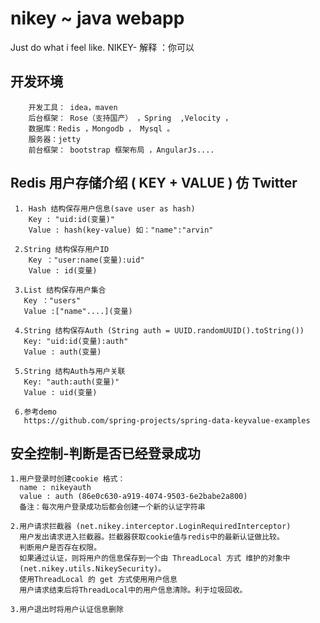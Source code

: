 # nikey ~ java webapp
Just do what i feel like.  NIKEY- 解释 ：你可以

## 开发环境

        开发工具： idea，maven
        后台框架： Rose（支持国产） ，Spring  ,Velocity ，
        数据库：Redis ，Mongodb ， Mysql 。
        服务器：jetty 
        前台框架： bootstrap 框架布局 ，AngularJs....

## Redis 用户存储介绍 ( KEY + VALUE )  仿 Twitter   

     1. Hash 结构保存用户信息(save user as hash)
        Key : "uid:id(变量)"
        Value : hash(key-value) 如："name":"arvin"
        
     2.String 结构保存用户ID
        Key ："user:name(变量):uid"
        Value : id(变量)
        
     3.List 结构保存用户集合
       Key ："users"
       Value :["name"....](变量)
     
     4.String 结构保存Auth (String auth = UUID.randomUUID().toString())
       Key: "uid:id(变量):auth"
       Value : auth(变量)
     
     5.String 结构Auth与用户关联
       Key: "auth:auth(变量)"
       Value : uid(变量)
       
     6.参考demo 
       https://github.com/spring-projects/spring-data-keyvalue-examples
     
## 安全控制-判断是否已经登录成功

    1.用户登录时创建cookie 格式：  
      name : nikeyauth 
      value : auth (86e0c630-a919-4074-9503-6e2babe2a800)
      备注：每次用户登录成功后都会创建一个新的认证字符串
      
    2.用户请求拦截器 (net.nikey.interceptor.LoginRequiredInterceptor)
      用户发出请求进入拦截器。拦截器获取cookie值与redis中的最新认证做比较。
      判断用户是否存在权限。
      如果通过认证，则将用户的信息保存到一个由 ThreadLocal 方式 维护的对象中
      (net.nikey.utils.NikeySecurity)。
      使用ThreadLocal 的 get 方式使用用户信息
      用户请求结束后将ThreadLocal中的用户信息清除。利于垃圾回收。
      
    3.用户退出时将用户认证信息删除
      
      
    
      
      
      

